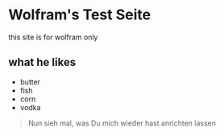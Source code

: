 # Wolfram's Test Seite

this site is for wolfram only

## what he likes
* butter
* fish
* corn
* vodka

> Nun sieh mal, was Du mich wieder hast anrichten lassen
